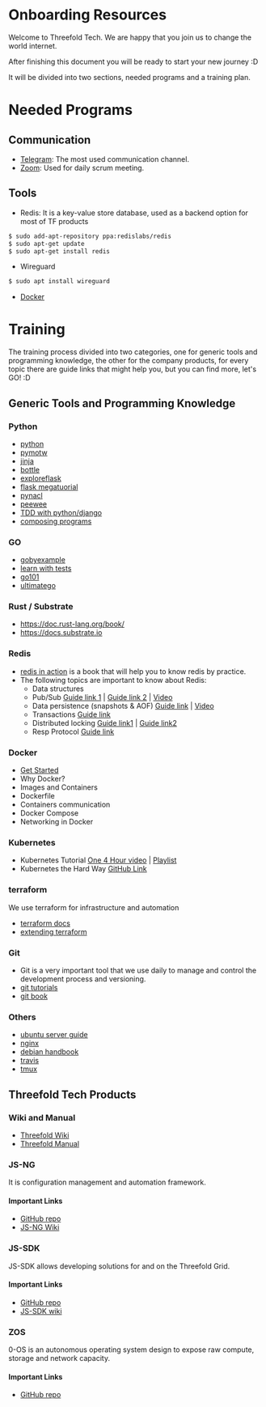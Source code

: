 # Onboarding Resources

Welcome to Threefold Tech. We are happy that you join us to change the world internet.

After finishing this document you will be ready to start your new journey :D

It will be divided into two sections, needed programs and a training plan.

# Needed Programs

## Communication

- [Telegram](https://desktop.telegram.org/): The most used communication channel.
- [Zoom](https://zoom.us/download?os=linux): Used for daily scrum meeting.

## Tools

- Redis: It is a key-value store database, used as a backend option for most of TF products
```bash
$ sudo add-apt-repository ppa:redislabs/redis
$ sudo apt-get update
$ sudo apt-get install redis
```

- Wireguard
```bash
$ sudo apt install wireguard
```
- [Docker](https://docs.docker.com/engine/install/ubuntu/)

# Training

The training process divided into two categories, one for generic tools and programming knowledge, the other for the company products, for every topic there are guide links that might help you, but you can find more, let's GO! :D

## Generic Tools and Programming Knowledge

### Python
- [python](https://docs.python.org/3/tutorial/index.html)
- [pymotw](https://pymotw.com/3/) 
- [jinja](https://jinja.palletsprojects.com/en/2.10.x/)
- [bottle](https://bottlepy.org/docs/dev/)
- [exploreflask](https://exploreflask.com/en/latest/)
- [flask megatuorial](https://blog.miguelgrinberg.com/post/the-flask-mega-tutorial-part-i-hello-world)
- [pynacl](https://pynacl.readthedocs.io/en/latest/)
- [peewee](http://docs.peewee-orm.com/en/latest/)
- [TDD with python/django](https://www.obeythetestinggoat.com)
- [composing programs](http://composingprograms.com/)

### GO
- [gobyexample](https://gobyexample.com)
- [learn with tests](https://quii.gitbook.io/learn-go-with-tests/)
- [go101](https://go101.org/article/101.html)
- [ultimatego](https://github.com/hoanhan101/ultimate-go)

### Rust / Substrate
- https://doc.rust-lang.org/book/
- https://docs.substrate.io

### Redis
- [redis in action](https://redislabs.com/redis-in-action/) is a book that will help you to know redis by practice.
- The following topics are important to know about Redis:
  - Data structures
  - Pub/Sub [Guide link 1](https://redis.io/topics/pubsub) | [Guide link 2](https://www.tutorialspoint.com/redis/redis_pub_sub.htm) | [Video](https://youtu.be/33N1mgiRYK0)
  - Data persistence (snapshots & AOF) [Guide link](https://redis.io/topics/persistence)  | [Video](https://youtu.be/Hbt56gFj998?t=2042)
  - Transactions [Guide link](https://www.tutorialspoint.com/redis/redis_transactions.htm)
  - Distributed locking [Guide link1](https://redis.io/topics/distlock) | [Guide link2](https://medium.com/@rohansaraf/distributed-locking-with-redis-ecb0773e7695)
  - Resp Protocol [Guide link](https://redis.io/topics/protocol)

### Docker
- [Get Started](https://docs.docker.com/get-started/)
- Why Docker?
- Images and Containers
- Dockerfile
- Containers communication
- Docker Compose
- Networking in Docker

### Kubernetes
- Kubernetes Tutorial [One 4 Hour video](https://youtu.be/X48VuDVv0do) | [Playlist](https://youtube.com/playlist?list=PLy7NrYWoggjziYQIDorlXjTvvwweTYoNC)
- Kubernetes the Hard Way [GitHub Link](https://github.com/kelseyhightower/kubernetes-the-hard-way)

### terraform
We use terraform for infrastructure and automation 
- [terraform docs](https://www.terraform.io)
- [extending terraform](https://www.terraform.io/docs/extend/index.html)

### Git
- Git is a very important tool that we use daily to manage and control the development process and versioning.
- [git tutorials](https://www.atlassian.com/git/tutorials)
- [git book](https://git-scm.com/book/)

### Others
- [ubuntu server guide](https://help.ubuntu.com/lts/serverguide/)
- [nginx](https://www.nginx.com/)
- [debian handbook](https://debian-handbook.info)
- [travis](https://travis-ci.org/)
- [tmux](https://www.hamvocke.com/blog/a-quick-and-easy-guide-to-tmux/)

## Threefold Tech Products

### Wiki and Manual
- [Threefold Wiki](https://wiki.threefold.io)
- [Threefold Manual](https://manual.threefold.io)

### JS-NG
It is configuration management and automation framework.
#### Important Links
- [GitHub repo](https://github.com/threefoldtech/js-ng)
- [JS-NG Wiki](https://threefoldtech.github.io/js-ng/wiki/)

### JS-SDK
JS-SDK allows developing solutions for and on the Threefold Grid.
#### Important Links
- [GitHub repo](https://github.com/threefoldtech/js-sdk)
- [JS-SDK wiki](https://threefoldtech.github.io/js-sdk/wiki/)

### ZOS
0-OS is an autonomous operating system design to expose raw compute, storage and network capacity.
#### Important Links
- [GitHub repo](https://github.com/threefoldtech/zos)
